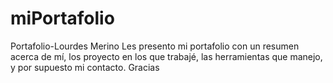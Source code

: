 # miPortafolio
Portafolio-Lourdes Merino
Les presento mi portafolio con un resumen acerca de mí, los proyecto en los que trabajé, las herramientas que manejo, y por supuesto mi contacto. Gracias
